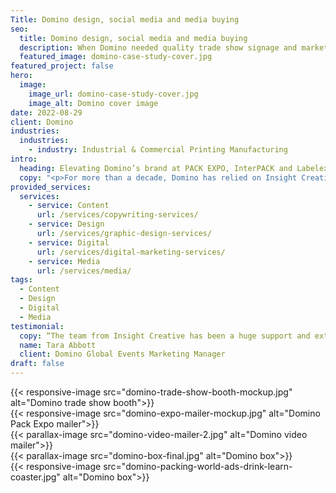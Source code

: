 ```yaml
---
Title: Domino design, social media and media buying
seo:
  title: Domino design, social media and media buying
  description: When Domino needed quality trade show signage and marketing materials for PACK EXPO, InterPACK and Labelexpo, Insight flexed its design and media buying skills to provide results.
  featured_image: domino-case-study-cover.jpg
featured_project: false
hero:
  image:
    image_url: domino-case-study-cover.jpg
    image_alt: Domino cover image
date: 2022-08-29
client: Domino
industries:
  industries:
    - industry: Industrial & Commercial Printing Manufacturing
intro:
  heading: Elevating Domino’s brand at PACK EXPO, InterPACK and Labelexpo Europe
  copy: "<p>For more than a decade, Domino has relied on Insight Creative to help them command notice at packaging and processing trade shows such as PACK EXPO, InterPACK and Labelexpo Europe. Our team created eye-catching graphics for their trade show walls that incorporated QR codes for engagement. We also designed branded plant coasters—coasters with seeds that germinate if planted in soil—to align with Domino’s sustainability message. Our innovative VIP video mailer invited select people to Domino’s PACK EXPO booth with key messaging on eliminating human errors through automation. We showcased Domino’s printing capabilities through a unique pizza box “sell sheet.” During the pandemic, we helped Domino adapt by designing a virtual trade show booth. Finally, our strategic geo-fencing campaigns during PACK EXPO consistently drove booth engagement, while our social media management cultivated a thriving online community for Domino to engage with its audience pre- and post-show.</p><p>As a result of our collaborative efforts, Domino continues to shine as a prominent figure in the printing manufacturing industry. We look forward to further elevating their brand and market presence for years to come.</p>"
provided_services:
  services:
    - service: Content
      url: /services/copywriting-services/
    - service: Design
      url: /services/graphic-design-services/
    - service: Digital
      url: /services/digital-marketing-services/
    - service: Media
      url: /services/media/
tags:
  - Content
  - Design
  - Digital
  - Media
testimonial:
  copy: “The team from Insight Creative has been a huge support and extension of our brand over the years. It’s no coincidence that ‘creative’ is in their name, and that is what they deliver on all counts. We’ve used larger agencies in the past, but none compare to the level of professionalism and creative strength the Insight team provides.”
  name: Tara Abbott
  client: Domino Global Events Marketing Manager
draft: false
---
```


<div class="wrapper-md flow">
  <div class="flex-grid">
    {{< responsive-image src="domino-trade-show-booth-mockup.jpg" alt="Domino trade show booth">}}
  </div>

  <div class="flex-grid">
    {{< responsive-image src="domino-expo-mailer-mockup.jpg" alt="Domino Pack Expo mailer">}}
  </div>

  <div class="flex-grid">
    {{< parallax-image src="domino-video-mailer-2.jpg" alt="Domino video mailer">}}
  </div>

  <div class="flex-grid">
    {{< parallax-image src="domino-box-final.jpg" alt="Domino box">}}
  </div>

  <div class="flex-grid">
    {{< responsive-image src="domino-packing-world-ads-drink-learn-coaster.jpg" alt="Domino box">}}
  </div>
</div>
